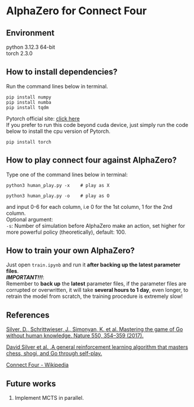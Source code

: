 # AlphaZero for Connect Four  
## Environment
python 3.12.3 64-bit  
torch 2.3.0  

## How to install dependencies?
Run the command lines below in terminal.
``` shell
pip install numpy
pip install numba
pip install tqdm
```
Pytorch official site: [click here](https://pytorch.org)  
If you prefer to run this code beyond cuda device, just simply run the code below to install the cpu version of Pytorch.
``` shell
pip install torch
```

## How to play connect four against AlphaZero?
Type one of the command lines below in terminal:  
``` shell
python3 human_play.py -x    # play as X
```
``` shell
python3 human_play.py -o    # play as O
```
and input 0-6 for each column, i.e 0 for the 1st column, 1 for the 2nd column.  
Optional argument:  
`-s`: Number of simulation before AlphaZero make an action, set higher for more powerful policy (theoretically), default: 100.
## How to train your own AlphaZero?
Just open `train.ipynb` and run it __after backing up the latest parameter files__.  
__*IMPORTANT!!!*__:  
Remember to __back up__ the __latest__ parameter files, if the parameter files are corrupted or overwritten, it will take __several hours to 1 day__, even longer, to retrain the model from scratch, the training procedure is extremely slow!
## References
[Silver, D., Schrittwieser, J., Simonyan, K. et al. Mastering the game of Go without human knowledge. Nature 550, 354–359 (2017).](https://doi.org/10.1038/nature24270)  

[David Silver et al. ,A general reinforcement learning algorithm that masters chess, shogi, and Go through self-play.](https://doi.org/10.1126/science.aar6404)  

[Connect Four - Wikipedia](https://en.wikipedia.org/wiki/Connect_Four)  


## Future works
1. Implement MCTS in parallel. 
